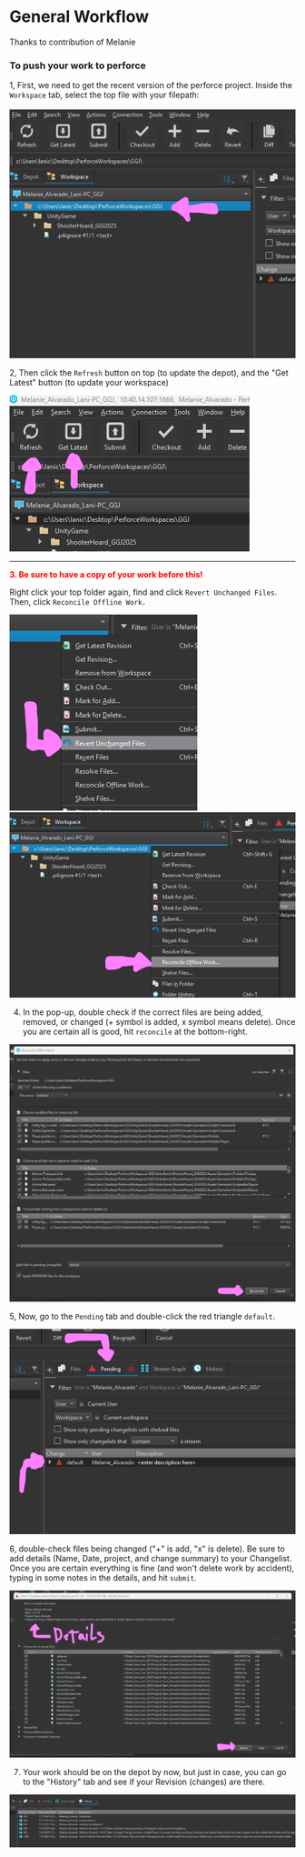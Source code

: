 # General Workflow 
Thanks to contribution of Melanie
### To push your work to perforce
 1, First, we need to get the recent version of the perforce project. Inside the ```Workspace``` tab, select the top file with your filepath:

 <img src="../Assets/pushWork.png">

2, Then click the ```Refresh``` button on top (to update the depot), and the "Get Latest" button (to update your workspace) 

<img src="../Assets/refreshAndGetLatest.png">

****
 <span style="color:red"> **3. Be sure to have a copy of your work before this!**</span>
 
 Right click your top folder again, find and click ```Revert Unchanged Files```. Then, click ```Reconcile Offline Work.```

 <img src="../Assets/revertUnchangedFiles.png">

 <img src="../Assets/reconcileOfflineWork.png">

4. In the pop-up, double check if the correct files are being added, removed, or changed (+ symbol is added, x symbol means delete). Once you are certain all is good, hit ```reconcile``` at the bottom-right.

<img src="../Assets/confirmRecncile.png">

5, Now, go to the ```Pending``` tab and double-click the red triangle ```default```.

<img src="../Assets/findChangeList.png">

6, double-check files being changed ("+" is add, "x" is delete). Be sure to add details (Name, Date, project, and change summary) to your Changelist. Once you are certain everything is fine (and won't delete work by accident), typing in some notes in the details, and hit ```submit```. 

<img src="../Assets/reviewChangelist.png">

7. Your work should be on the depot by now, but just in case, you can go to the "History" tab and see if your Revision (changes) are there.

<img src="../Assets/checkTheHistory.png">